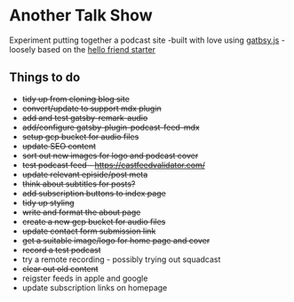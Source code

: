 # Another Talk Show

Experiment putting together a podcast site -built with love using [gatbsy.js](https://www.gatsbyjs.org/) - loosely based on the [hello friend starter](https://github.com/panr/gatsby-starter-hello-friend)

## Things to do

- ~~tidy up from cloning blog site~~
- ~~convert/update to support mdx plugin~~
- ~~add and test gatsby-remark-audio~~
- ~~add/configure gatsby-plugin-podcast-feed-mdx~~
- ~~setup gcp bucket for audio files~~
- ~~update SEO content~~
- ~~sort out new images for logo and podcast cover~~
- ~~test podcast feed - https://castfeedvalidator.com/~~
- ~~update relevant episide/post meta~~
- ~~think about subtitles for posts?~~
- ~~add subscription buttons to index page~~
- ~~tidy up styling~~
- ~~write and format the about page~~
- ~~create a new gcp bucket for audio files~~
- ~~update contact form submission link~~
- ~~get a suitable image/logo for home page and cover~~
- ~~record a test podcast~~
- try a remote recording - possibly trying out squadcast
- ~~clear out old content~~
- reigster feeds in apple and google
- update subscription links on homepage

